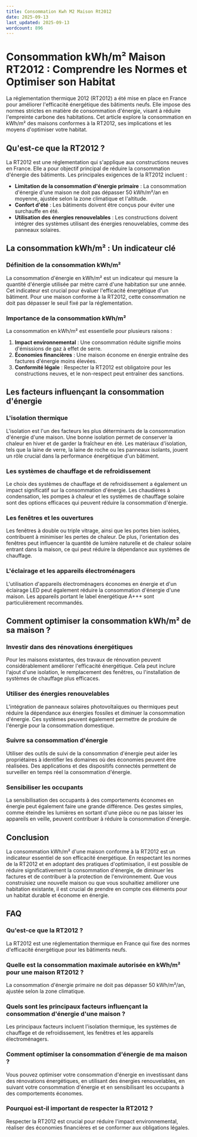 ```yaml
---
title: Consommation Kwh M2 Maison Rt2012
date: 2025-09-13
last_updated: 2025-09-13
wordcount: 896
---
```


# Consommation kWh/m² Maison RT2012 : Comprendre les Normes et Optimiser son Habitat

La réglementation thermique 2012 (RT2012) a été mise en place en France pour améliorer l'efficacité énergétique des bâtiments neufs. Elle impose des normes strictes en matière de consommation d'énergie, visant à réduire l'empreinte carbone des habitations. Cet article explore la consommation en kWh/m² des maisons conformes à la RT2012, ses implications et les moyens d'optimiser votre habitat.

## Qu'est-ce que la RT2012 ?

La RT2012 est une réglementation qui s'applique aux constructions neuves en France. Elle a pour objectif principal de réduire la consommation d'énergie des bâtiments. Les principales exigences de la RT2012 incluent :

- **Limitation de la consommation d'énergie primaire** : La consommation d'énergie d'une maison ne doit pas dépasser 50 kWh/m²/an en moyenne, ajustée selon la zone climatique et l'altitude.
- **Confort d'été** : Les bâtiments doivent être conçus pour éviter une surchauffe en été.
- **Utilisation des énergies renouvelables** : Les constructions doivent intégrer des systèmes utilisant des énergies renouvelables, comme des panneaux solaires.

## La consommation kWh/m² : Un indicateur clé

### Définition de la consommation kWh/m²

La consommation d'énergie en kWh/m² est un indicateur qui mesure la quantité d'énergie utilisée par mètre carré d'une habitation sur une année. Cet indicateur est crucial pour évaluer l'efficacité énergétique d'un bâtiment. Pour une maison conforme à la RT2012, cette consommation ne doit pas dépasser le seuil fixé par la réglementation.

### Importance de la consommation kWh/m²

La consommation en kWh/m² est essentielle pour plusieurs raisons :

1. **Impact environnemental** : Une consommation réduite signifie moins d'émissions de gaz à effet de serre.
2. **Économies financières** : Une maison économe en énergie entraîne des factures d'énergie moins élevées.
3. **Conformité légale** : Respecter la RT2012 est obligatoire pour les constructions neuves, et le non-respect peut entraîner des sanctions.

## Les facteurs influençant la consommation d'énergie

### L'isolation thermique

L'isolation est l'un des facteurs les plus déterminants de la consommation d'énergie d'une maison. Une bonne isolation permet de conserver la chaleur en hiver et de garder la fraîcheur en été. Les matériaux d'isolation, tels que la laine de verre, la laine de roche ou les panneaux isolants, jouent un rôle crucial dans la performance énergétique d'un bâtiment.

### Les systèmes de chauffage et de refroidissement

Le choix des systèmes de chauffage et de refroidissement a également un impact significatif sur la consommation d'énergie. Les chaudières à condensation, les pompes à chaleur et les systèmes de chauffage solaire sont des options efficaces qui peuvent réduire la consommation d'énergie.

### Les fenêtres et les ouvertures

Les fenêtres à double ou triple vitrage, ainsi que les portes bien isolées, contribuent à minimiser les pertes de chaleur. De plus, l'orientation des fenêtres peut influencer la quantité de lumière naturelle et de chaleur solaire entrant dans la maison, ce qui peut réduire la dépendance aux systèmes de chauffage.

### L'éclairage et les appareils électroménagers

L'utilisation d'appareils électroménagers économes en énergie et d'un éclairage LED peut également réduire la consommation d'énergie d'une maison. Les appareils portant le label énergétique A+++ sont particulièrement recommandés.

## Comment optimiser la consommation kWh/m² de sa maison ?

### Investir dans des rénovations énergétiques

Pour les maisons existantes, des travaux de rénovation peuvent considérablement améliorer l'efficacité énergétique. Cela peut inclure l'ajout d'une isolation, le remplacement des fenêtres, ou l'installation de systèmes de chauffage plus efficaces.

### Utiliser des énergies renouvelables

L'intégration de panneaux solaires photovoltaïques ou thermiques peut réduire la dépendance aux énergies fossiles et diminuer la consommation d'énergie. Ces systèmes peuvent également permettre de produire de l'énergie pour la consommation domestique.

### Suivre sa consommation d'énergie

Utiliser des outils de suivi de la consommation d'énergie peut aider les propriétaires à identifier les domaines où des économies peuvent être réalisées. Des applications et des dispositifs connectés permettent de surveiller en temps réel la consommation d'énergie.

### Sensibiliser les occupants

La sensibilisation des occupants à des comportements économes en énergie peut également faire une grande différence. Des gestes simples, comme éteindre les lumières en sortant d'une pièce ou ne pas laisser les appareils en veille, peuvent contribuer à réduire la consommation d'énergie.

## Conclusion

La consommation kWh/m² d'une maison conforme à la RT2012 est un indicateur essentiel de son efficacité énergétique. En respectant les normes de la RT2012 et en adoptant des pratiques d'optimisation, il est possible de réduire significativement la consommation d'énergie, de diminuer les factures et de contribuer à la protection de l'environnement. Que vous construisiez une nouvelle maison ou que vous souhaitiez améliorer une habitation existante, il est crucial de prendre en compte ces éléments pour un habitat durable et économe en énergie.

## FAQ

### Qu'est-ce que la RT2012 ?

La RT2012 est une réglementation thermique en France qui fixe des normes d'efficacité énergétique pour les bâtiments neufs.

### Quelle est la consommation maximale autorisée en kWh/m² pour une maison RT2012 ?

La consommation d'énergie primaire ne doit pas dépasser 50 kWh/m²/an, ajustée selon la zone climatique.

### Quels sont les principaux facteurs influençant la consommation d'énergie d'une maison ?

Les principaux facteurs incluent l'isolation thermique, les systèmes de chauffage et de refroidissement, les fenêtres et les appareils électroménagers.

### Comment optimiser la consommation d'énergie de ma maison ?

Vous pouvez optimiser votre consommation d'énergie en investissant dans des rénovations énergétiques, en utilisant des énergies renouvelables, en suivant votre consommation d'énergie et en sensibilisant les occupants à des comportements économes.

### Pourquoi est-il important de respecter la RT2012 ?

Respecter la RT2012 est crucial pour réduire l'impact environnemental, réaliser des économies financières et se conformer aux obligations légales.